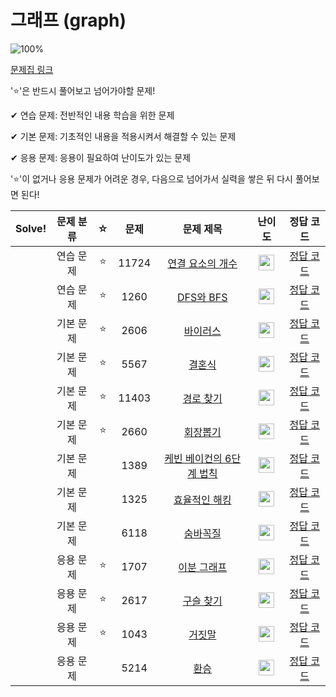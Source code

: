 # 그래프 (graph)

![100%](https://progress-bar.dev/0/?scale=13&title=progress&width=500&color=babaca&suffix=/13)

[문제집 링크](https://www.acmicpc.net/workbook/view/9562)

'⭐️'은 반드시 풀어보고 넘어가야할 문제!

✔ 연습 문제: 전반적인 내용 학습을 위한 문제

✔ 기본 문제: 기초적인 내용을 적용시켜서 해결할 수 있는 문제

✔ 응용 문제: 응용이 필요하여 난이도가 있는 문제


'⭐️'이 없거나 응용 문제가 어려운 경우, 다음으로 넘어가서 실력을 쌓은 뒤 다시 풀어보면 된다!

| Solve! | 문제 분류 | ☆ | 문제 | 문제 제목 | 난이도 | 정답 코드 |
| :--: | :--: | :--: | :--: | :--: | :--: | :--: |
|| 연습 문제 | ⭐️ | 11724 | [연결 요소의 개수](https://www.acmicpc.net/problem/11724) | <img height="25px" width="25px" src="https://static.solved.ac/tier_small/9.svg"/> | [정답 코드](../0x14_Graph/11724.cpp) |
|| 연습 문제 | ⭐️ |1260 | [DFS와 BFS](https://www.acmicpc.net/problem/1260) | <img height="25px" width="25px" src="https://static.solved.ac/tier_small/9.svg"/> | [정답 코드](../00x14_Graphx18/1260.cpp) |
|| 기본 문제 | ⭐️ | 2606 | [바이러스](https://www.acmicpc.net/problem/2606) | <img height="25px" width="25px" src="https://static.solved.ac/tier_small/8.svg"/> | [정답 코드](../0x14_Graph/2606.cpp) |
|| 기본 문제 | ⭐️ | 5567 | [결혼식](https://www.acmicpc.net/problem/5567) | <img height="25px" width="25px" src="https://static.solved.ac/tier_small/9.svg"/> | [정답 코드](../0x14_Graph/5567.cpp) |
|| 기본 문제 | ⭐️ | 11403 | [경로 찾기](https://www.acmicpc.net/problem/11403) | <img height="25px" width="25px" src="https://static.solved.ac/tier_small/10.svg"/> | [정답 코드](../0x14_Graph/11403.cpp) |
|| 기본 문제 | ⭐️ | 2660 | [회장뽑기](https://www.acmicpc.net/problem/2660) | <img height="25px" width="25px" src="https://static.solved.ac/tier_small/11.svg"/> | [정답 코드](../0x14_Graph/2660.cpp) |
|| 기본 문제 || 1389 | [케빈 베이컨의 6단계 법칙](https://www.acmicpc.net/problem/1389) | <img height="25px" width="25px" src="https://static.solved.ac/tier_small/10.svg"/> | [정답 코드](../0x14_Graph/1389.cpp) |
|| 기본 문제 || 1325 | [효율적인 해킹](https://www.acmicpc.net/problem/1325) | <img height="25px" width="25px" src="https://static.solved.ac/tier_small/10.svg"/> | [정답 코드](../0x14_Graph/1325.cpp) |
|| 기본 문제 || 6118 | [숨바꼭질](https://www.acmicpc.net/problem/6118) | <img height="25px" width="25px" src="https://static.solved.ac/tier_small/10.svg"/> | [정답 코드](../0x14_Graph/6118.cpp) |
|| 응용 문제 | ⭐️ | 1707 | [이분 그래프](https://www.acmicpc.net/problem/1707) | <img height="25px" width="25px" src="https://static.solved.ac/tier_small/12.svg"/> | [정답 코드](../0x14_Graph/1707.cpp) |
|| 응용 문제 | ⭐️ | 2617 | [구슬 찾기](https://www.acmicpc.net/problem/2617) | <img height="25px" width="25px" src="https://static.solved.ac/tier_small/12.svg"/> | [정답 코드](../0x14_Graph/2617.cpp) |
|| 응용 문제 | ⭐️ | 1043 | [거짓말](https://www.acmicpc.net/problem/1043) | <img height="25px" width="25px" src="https://static.solved.ac/tier_small/12.svg"/> | [정답 코드](../0x14_Graph/1043.cpp) |
|| 응용 문제 || 5214 | [환승](https://www.acmicpc.net/problem/5214) | <img height="25px" width="25px" src="https://static.solved.ac/tier_small/14.svg"/> | [정답 코드](../0x14_Graph/5214.cpp) |